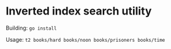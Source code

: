 # Inverted index search utility

Building: `go install`

Usage: `t2 books/hard books/noon books/prisoners books/time`